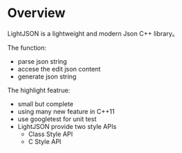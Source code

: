 # Overview

LightJSON is a lightweight and modern Json C++ library。

The function:

* parse json string
* accese the edit json content
* generate json string

The highlight featrue:

* small but complete
* using many new feature in C++11
* use googletest for unit test
* LightJSON provide two style APIs 
	* Class Style API
	* C Style API
